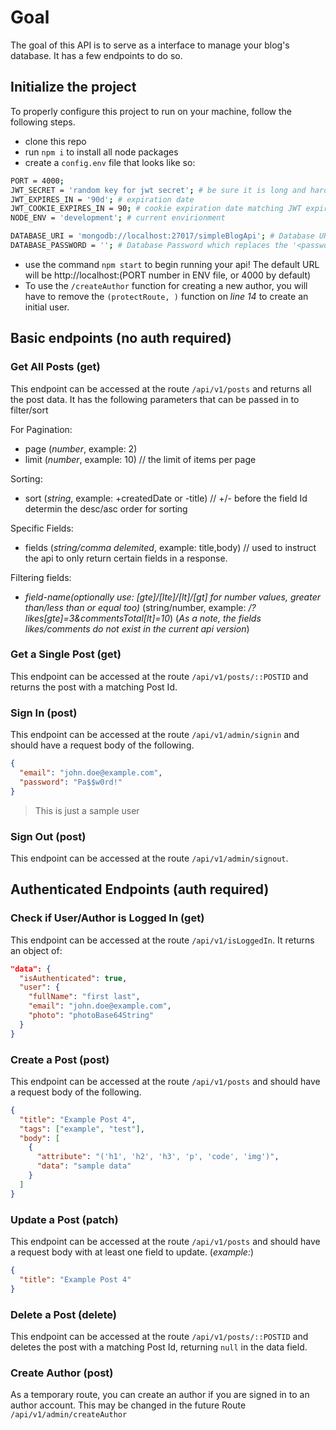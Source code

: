 # Goal

The goal of this API is to serve as a interface to manage your blog's database. It has a few endpoints to do so.

## Initialize the project

To properly configure this project to run on your machine, follow the following steps.

- clone this repo
- run `npm i` to install all node packages
- create a `config.env` file that looks like so:

```bash
PORT = 4000;
JWT_SECRET = 'random key for jwt secret'; # be sure it is long and hard to guess
JWT_EXPIRES_IN = '90d'; # expiration date
JWT_COOKIE_EXPIRES_IN = 90; # cookie expiration date matching JWT expiration date
NODE_ENV = 'development'; # current envirionment

DATABASE_URI = 'mongodb://localhost:27017/simpleBlogApi'; # Database URI for mongodb, this placeholder is for if mongodb is hosted locally
DATABASE_PASSWORD = ''; # Database Password which replaces the '<password>' placeholder in the URI
```

- use the command `npm start` to begin running your api! The default URL will be http://localhost:(PORT number in ENV file, or 4000 by default)
- To use the `/createAuthor` function for creating a new author, you will have to remove the `(protectRoute, )` function on _line 14_ to create an initial user.

## Basic endpoints (no auth required)

### Get All Posts (get)

This endpoint can be accessed at the route `/api/v1/posts` and returns all the post data.
It has the following parameters that can be passed in to filter/sort

For Pagination:

- page (_number_, example: 2)
- limit (_number_, example: 10) // the limit of items per page

Sorting:

- sort (_string_, example: +createdDate or -title) // +/- before the field Id determin the desc/asc order for sorting

Specific Fields:

- fields (_string/comma delemited_, example: title,body) // used to instruct the api to only return certain fields in a response.

Filtering fields:

- _field-name(optionally use: [gte]/[lte]/[lt]/[gt] for number values, greater than/less than or equal too)_ (string/number, example: _/?likes[gte]=3&commentsTotal[lt]=10_)
  (_As a note, the fields likes/comments do not exist in the current api version_)

### Get a Single Post (get)

This endpoint can be accessed at the route `/api/v1/posts/::POSTID` and returns the post with a matching Post Id.

### Sign In (post)

This endpoint can be accessed at the route `/api/v1/admin/signin` and should have a request body of the following.

```json
{
  "email": "john.doe@example.com",
  "password": "Pa$$w0rd!"
}
```

> This is just a sample user

### Sign Out (post)

This endpoint can be accessed at the route `/api/v1/admin/signout`.

## Authenticated Endpoints (auth required)

### Check if User/Author is Logged In (get)

This endpoint can be accessed at the route `/api/v1/isLoggedIn`.
It returns an object of:

```json
"data": {
  "isAuthenticated": true,
  "user": {
    "fullName": "first last",
    "email": "john.doe@example.com",
    "photo": "photoBase64String"
  }
}
```

### Create a Post (post)

This endpoint can be accessed at the route `/api/v1/posts` and should have a request body of the following.

```json
{
  "title": "Example Post 4",
  "tags": ["example", "test"],
  "body": [
    {
      "attribute": "('h1', 'h2', 'h3', 'p', 'code', 'img')",
      "data": "sample data"
    }
  ]
}
```

### Update a Post (patch)

This endpoint can be accessed at the route `/api/v1/posts` and should have a request body with at least one field to update.
(_example:_)

```json
{
  "title": "Example Post 4"
}
```

### Delete a Post (delete)

This endpoint can be accessed at the route `/api/v1/posts/::POSTID` and deletes the post with a matching Post Id, returning `null` in the data field.

### Create Author (post)

As a temporary route, you can create an author if you are signed in to an author account. This may be changed in the future
Route `/api/v1/admin/createAuthor`
